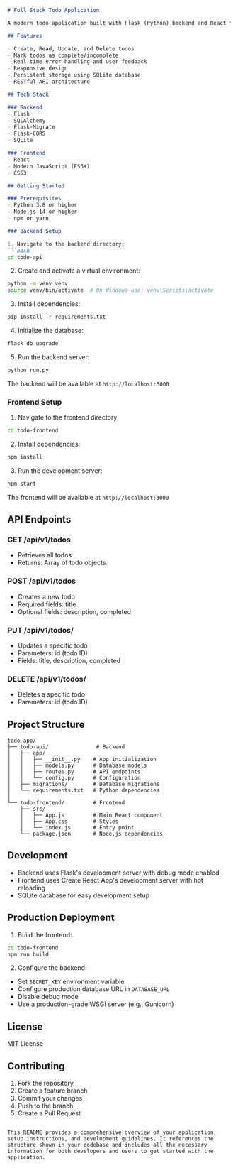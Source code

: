 ```markdown
# Full Stack Todo Application

A modern todo application built with Flask (Python) backend and React frontend.

## Features

- Create, Read, Update, and Delete todos
- Mark todos as complete/incomplete
- Real-time error handling and user feedback
- Responsive design
- Persistent storage using SQLite database
- RESTful API architecture

## Tech Stack

### Backend
- Flask
- SQLAlchemy
- Flask-Migrate
- Flask-CORS
- SQLite

### Frontend
- React
- Modern JavaScript (ES6+)
- CSS3

## Getting Started

### Prerequisites
- Python 3.8 or higher
- Node.js 14 or higher
- npm or yarn

### Backend Setup

1. Navigate to the backend directory:
```bash
cd todo-api
```

2. Create and activate a virtual environment:
```bash
python -m venv venv
source venv/bin/activate  # On Windows use: venv\Scripts\activate
```

3. Install dependencies:
```bash
pip install -r requirements.txt
```

4. Initialize the database:
```bash
flask db upgrade
```

5. Run the backend server:
```bash
python run.py
```

The backend will be available at `http://localhost:5000`

### Frontend Setup

1. Navigate to the frontend directory:
```bash
cd todo-frontend
```

2. Install dependencies:
```bash
npm install
```

3. Run the development server:
```bash
npm start
```

The frontend will be available at `http://localhost:3000`

## API Endpoints

### GET /api/v1/todos
- Retrieves all todos
- Returns: Array of todo objects

### POST /api/v1/todos
- Creates a new todo
- Required fields: title
- Optional fields: description, completed

### PUT /api/v1/todos/<id>
- Updates a specific todo
- Parameters: id (todo ID)
- Fields: title, description, completed

### DELETE /api/v1/todos/<id>
- Deletes a specific todo
- Parameters: id (todo ID)

## Project Structure

```
todo-app/
├── todo-api/               # Backend
│   ├── app/
│   │   ├── __init__.py    # App initialization
│   │   ├── models.py      # Database models
│   │   ├── routes.py      # API endpoints
│   │   └── config.py      # Configuration
│   ├── migrations/        # Database migrations
│   └── requirements.txt   # Python dependencies
│
└── todo-frontend/         # Frontend
    ├── src/
    │   ├── App.js         # Main React component
    │   ├── App.css        # Styles
    │   └── index.js       # Entry point
    └── package.json       # Node.js dependencies
```

## Development

- Backend uses Flask's development server with debug mode enabled
- Frontend uses Create React App's development server with hot reloading
- SQLite database for easy development setup

## Production Deployment

1. Build the frontend:
```bash
cd todo-frontend
npm run build
```

2. Configure the backend:
- Set `SECRET_KEY` environment variable
- Configure production database URL in `DATABASE_URL`
- Disable debug mode
- Use a production-grade WSGI server (e.g., Gunicorn)

## License

MIT License

## Contributing

1. Fork the repository
2. Create a feature branch
3. Commit your changes
4. Push to the branch
5. Create a Pull Request
```

This README provides a comprehensive overview of your application, setup instructions, and development guidelines. It references the structure shown in your codebase and includes all the necessary information for both developers and users to get started with the application.
